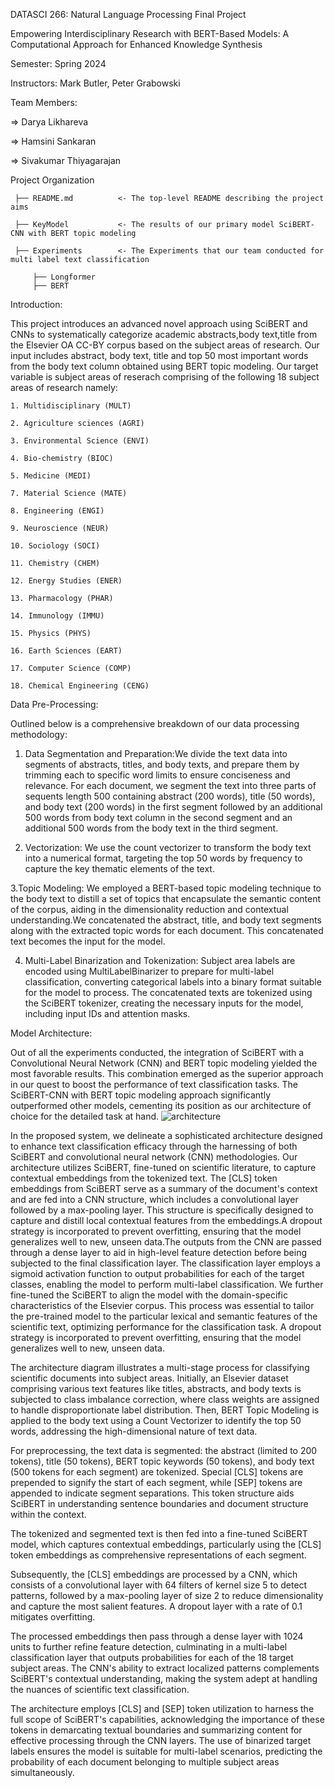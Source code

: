 
DATASCI 266: Natural Language Processing Final Project 

Empowering Interdisciplinary Research with  BERT-Based Models: A Computational Approach for Enhanced Knowledge Synthesis

Semester: Spring 2024 

Instructors: Mark Butler, Peter Grabowski

Team Members:

  => Darya Likhareva
  
  => Hamsini Sankaran
  
  => Sivakumar Thiyagarajan

 Project Organization
 
     ├── README.md          <- The top-level README describing the project aims
 
     ├── KeyModel           <- The results of our primary model SciBERT-CNN with BERT topic modeling
 
     ├── Experiments        <- The Experiments that our team conducted for multi label text classification  
 
         ├── Longformer
         ├── BERT


Introduction:

This project  introduces an advanced novel approach using SciBERT and CNNs to systematically categorize academic abstracts,body text,title from the Elsevier OA CC-BY corpus based on the subject areas of research. Our input includes abstract, body text, title and top 50 most important words from the body text column obtained using BERT topic modeling. Our target variable is subject areas of reserach comprising of the following 18 subject areas of research namely:

    1. Multidisciplinary (MULT) 
    
    2. Agriculture sciences (AGRI) 
    
    3. Environmental Science (ENVI)
    
    4. Bio-chemistry (BIOC)
    
    5. Medicine (MEDI)
    
    7. Material Science (MATE)
    
    8. Engineering (ENGI)
    
    9. Neuroscience (NEUR)
    
    10. Sociology (SOCI)

    11. Chemistry (CHEM) 
    
    12. Energy Studies (ENER) 

    13. Pharmacology (PHAR) 

    14. Immunology (IMMU) 

    15. Physics (PHYS) 

    16. Earth Sciences (EART) 

    17. Computer Science (COMP) 

    18. Chemical Engineering (CENG) 

Data Pre-Processing:

Outlined below is a comprehensive breakdown of our data processing methodology:

  1. Data Segmentation and Preparation:We divide the text data into segments of abstracts, titles, and body texts, and prepare them by trimming each to       specific word limits to ensure conciseness and relevance. For each document, we segment the text into three parts of sequents length 500 containing abstract (200 words), title (50 words), and body text (200 words) in the first segment followed by an additional 500 words from body text column in the second segment and an additional 500 words from the body text in the third segment. 
  
  2. Vectorization: We use the count vectorizer to transform the body text into a numerical format, targeting the top 50 words by frequency to capture the key thematic elements of the text.

  3.Topic Modeling: We employed a  BERT-based topic modeling technique to the body text to distill a set of topics that encapsulate the semantic content of the corpus, aiding in the dimensionality reduction and contextual understanding.We concatenated the abstract, title, and body text segments along with the extracted topic words for each document. This concatenated text becomes the input for the model. 
  
  4. Multi-Label Binarization and Tokenization: Subject area labels are encoded using MultiLabelBinarizer to prepare for multi-label classification, converting categorical labels into a binary format suitable for the model to process. The concatenated texts are tokenized using the SciBERT tokenizer, creating the necessary inputs for the model, including input IDs and attention masks.

Model Architecture:

Out of all the experiments conducted, the integration of SciBERT with a Convolutional Neural Network (CNN) and BERT topic modeling yielded the most favorable results. This combination emerged as the superior approach in our quest to boost the performance of text classification tasks. The SciBERT-CNN with BERT topic modeling approach significantly outperformed other models, cementing its position as our architecture of choice for the detailed task at hand.
![architecture](https://github.com/sivakumarthiyagarajan/266_project/assets/120620926/8aa96a61-321e-4133-bad0-2408e7aa24ed)

In the proposed system, we delineate a sophisticated architecture designed to enhance text classification efficacy through the harnessing of both SciBERT and convolutional neural network (CNN) methodologies. Our architecture utilizes SciBERT, fine-tuned on scientific literature, to capture contextual embeddings from the tokenized text. The  [CLS] token embeddings from SciBERT serve as a summary of the document's context and are fed into a CNN structure, which includes a convolutional layer followed by a max-pooling layer. This structure is specifically designed to capture and distill local contextual features from the embeddings.A dropout strategy is incorporated to prevent overfitting, ensuring that the model generalizes well to new, unseen data.The outputs from the CNN are passed through a dense layer to aid in high-level feature detection before being subjected to the final classification layer. The classification layer employs a sigmoid activation function to output probabilities for each of the target classes, enabling the model to perform multi-label classification. We further fine-tuned the SciBERT to align the model with the domain-specific characteristics of the Elsevier corpus. This process was essential to tailor the pre-trained model to the particular lexical and semantic features of the scientific text, optimizing performance for the classification task. A dropout strategy is incorporated to prevent overfitting, ensuring that the model generalizes well to new, unseen data.

The architecture diagram illustrates a multi-stage process for classifying scientific documents into subject areas. Initially, an Elsevier dataset comprising various text features like titles, abstracts, and body texts is subjected to class imbalance correction, where class weights are assigned to handle disproportionate label distribution. Then, BERT Topic Modeling is applied to the body text using a Count Vectorizer to identify the top 50 words, addressing the high-dimensional nature of text data.

For preprocessing, the text data is segmented: the abstract (limited to 200 tokens), title (50 tokens), BERT topic keywords (50 tokens), and body text (500 tokens for each segment) are tokenized. Special [CLS] tokens are prepended to signify the start of each segment, while [SEP] tokens are appended to indicate segment separations. This token structure aids SciBERT in understanding sentence boundaries and document structure within the context.

The tokenized and segmented text is then fed into a fine-tuned SciBERT model, which captures contextual embeddings, particularly using the [CLS] token embeddings as comprehensive representations of each segment.

Subsequently, the [CLS] embeddings are processed by a CNN, which consists of a convolutional layer with 64 filters of kernel size 5 to detect patterns, followed by a max-pooling layer of size 2 to reduce dimensionality and capture the most salient features. A dropout layer with a rate of 0.1 mitigates overfitting.

The processed embeddings then pass through a dense layer with 1024 units to further refine feature detection, culminating in a multi-label classification layer that outputs probabilities for each of the 18 target subject areas. The CNN's ability to extract localized patterns complements SciBERT's contextual understanding, making the system adept at handling the nuances of scientific text classification.

The architecture employs [CLS] and [SEP] token utilization to harness the full scope of SciBERT's capabilities, acknowledging the importance of these tokens in demarcating textual boundaries and summarizing content for effective processing through the CNN layers. The use of binarized target labels ensures the model is suitable for multi-label scenarios, predicting the probability of each document belonging to multiple subject areas simultaneously.

